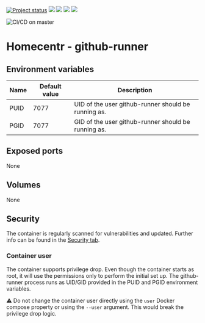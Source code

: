 [![Project status](https://badgen.net/badge/project%20status/stable%20%26%20actively%20maintaned?color=green)](https://github.com/homecentr/docker-github-runner/graphs/commit-activity) [![](https://badgen.net/github/label-issues/homecentr/docker-github-runner/bug?label=open%20bugs&color=green)](https://github.com/homecentr/docker-github-runner/labels/bug) [![](https://badgen.net/github/release/homecentr/docker-github-runner)](https://hub.docker.com/repository/docker/homecentr/github-runner)
[![](https://badgen.net/docker/pulls/homecentr/github-runner)](https://hub.docker.com/repository/docker/homecentr/github-runner) 
[![](https://badgen.net/docker/size/homecentr/github-runner)](https://hub.docker.com/repository/docker/homecentr/github-runner)

![CI/CD on master](https://github.com/homecentr/docker-github-runner/workflows/CI/CD%20on%20master/badge.svg)


# Homecentr - github-runner

## Environment variables

| Name | Default value | Description |
|------|---------------|-------------|
| PUID | 7077 | UID of the user github-runner should be running as. |
| PGID | 7077 | GID of the user github-runner should be running as. |

## Exposed ports

None

## Volumes

None

## Security
The container is regularly scanned for vulnerabilities and updated. Further info can be found in the [Security tab](https://github.com/homecentr/docker-github-runner/security).

### Container user
The container supports privilege drop. Even though the container starts as root, it will use the permissions only to perform the initial set up. The github-runner process runs as UID/GID provided in the PUID and PGID environment variables.

:warning: Do not change the container user directly using the `user` Docker compose property or using the `--user` argument. This would break the privilege drop logic.
